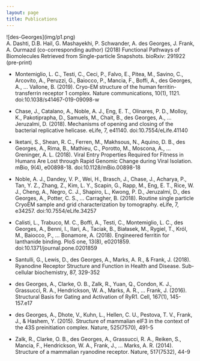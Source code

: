 ```yaml
---
layout: page
title: Publications
---
```


<div class="row">
  <div class="col-md-5" markdown="1">
  ![des-Georges](img/p1.png)<br>
  </div>
  <div class="col-md-7" markdown="1">
    A. Dashti, D.B. Hail, G. Mashayekhi, P. Schwander, A. des Georges, J. Frank, A. Ourmazd (co-corresponding author) (2018) Functional Pathways of Biomolecules Retrieved from Single-particle Snapshots. bioRxiv: 291922 (pre-print)
  </div>
</div>


<div class="row">
  <div class="col-md-5" markdown="1">
  </div>
  <div class="col-md-7" markdown="1">
  </div>
</div>

<div class="row">
  <div class="col-md-5" markdown="1">
  </div>
  <div class="col-md-7" markdown="1">
  </div>
</div>

<div class="row">
  <div class="col-md-5" markdown="1">
  </div>
  <div class="col-md-7" markdown="1">
  </div>
</div>

<div class="row">
  <div class="col-md-5" markdown="1">
  </div>
  <div class="col-md-7" markdown="1">
  </div>
</div>

<div class="row">
  <div class="col-md-5" markdown="1">
  </div>
  <div class="col-md-7" markdown="1">
  </div>
</div>

<div class="row">
  <div class="col-md-5" markdown="1">
  </div>
  <div class="col-md-7" markdown="1">
  </div>
</div>

<div class="row">
  <div class="col-md-5" markdown="1">
  </div>
  <div class="col-md-7" markdown="1">
  </div>
</div>

<div class="row">
  <div class="col-md-5" markdown="1">
  </div>
  <div class="col-md-7" markdown="1">
  </div>
</div>

<div class="row">
  <div class="col-md-5" markdown="1">
  </div>
  <div class="col-md-7" markdown="1">
  </div>
</div>




- Montemiglio, L. C., Testi, C., Ceci, P., Falvo, E., Pitea, M., Savino, C., Arcovito, A., Peruzzi, G., Baiocco, P., Mancia, F., Boffi, A., des Georges, A., … Vallone, B. (2019). Cryo-EM structure of the human ferritin-transferrin receptor 1 complex. Nature communications, 10(1), 1121. doi:10.1038/s41467-019-09098-w

- Chase, J., Catalano, A., Noble, A. J., Eng, E. T., Olinares, P. D., Molloy, K., Pakotiprapha, D., Samuels, M., Chait, B., des Georges, A., … Jeruzalmi, D. (2018). Mechanisms of opening and closing of the bacterial replicative helicase. eLife, 7, e41140. doi:10.7554/eLife.41140

- Iketani, S., Shean, R. C., Ferren, M., Makhsous, N., Aquino, D. B., des Georges, A., Rima, B., Mathieu, C., Porotto, M., Moscona, A., … Greninger, A. L. (2018). Viral Entry Properties Required for Fitness in Humans Are Lost through Rapid Genomic Change during Viral Isolation. mBio, 9(4), e00898-18. doi:10.1128/mBio.00898-18

- Noble, A. J., Dandey, V. P., Wei, H., Brasch, J., Chase, J., Acharya, P., Tan, Y. Z., Zhang, Z., Kim, L. Y., Scapin, G., Rapp, M., Eng, E. T., Rice, W. J., Cheng, A., Negro, C. J., Shapiro, L., Kwong, P. D., Jeruzalmi, D., des Georges, A., Potter, C. S., … Carragher, B. (2018). Routine single particle CryoEM sample and grid characterization by tomography. eLife, 7, e34257. doi:10.7554/eLife.34257

- Calisti, L., Trabuco, M. C., Boffi, A., Testi, C., Montemiglio, L. C., des Georges, A., Benni, I., Ilari, A., Taciak, B., Białasek, M., Rygiel, T., Król, M., Baiocco, P., … Bonamore, A. (2018). Engineered ferritin for lanthanide binding. PloS one, 13(8), e0201859. doi:10.1371/journal.pone.0201859

- Santulli, G., Lewis, D., des Georges, A., Marks, A. R., & Frank, J. (2018). Ryanodine Receptor Structure and Function in Health and Disease. Sub-cellular biochemistry, 87, 329-352

- des Georges, A., Clarke, O. B., Zalk, R., Yuan, Q., Condon, K. J., Grassucci, R. A., Hendrickson, W. A., Marks, A. R., … Frank, J. (2016). Structural Basis for Gating and Activation of RyR1. Cell, 167(1), 145-157.e17

- des Georges, A., Dhote, V., Kuhn, L., Hellen, C. U., Pestova, T. V., Frank, J., & Hashem, Y. (2015). Structure of mammalian eIF3 in the context of the 43S preinitiation complex. Nature, 525(7570), 491-5

- Zalk, R., Clarke, O. B., des Georges, A., Grassucci, R. A., Reiken, S., Mancia, F., Hendrickson, W. A., Frank, J., … Marks, A. R. (2014). Structure of a mammalian ryanodine receptor. Nature, 517(7532), 44-9
